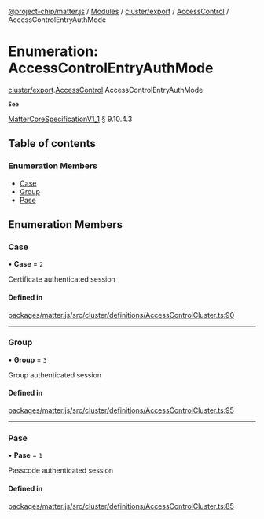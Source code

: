 [@project-chip/matter.js](../README.md) / [Modules](../modules.md) / [cluster/export](../modules/cluster_export.md) / [AccessControl](../modules/cluster_export.AccessControl.md) / AccessControlEntryAuthMode

# Enumeration: AccessControlEntryAuthMode

[cluster/export](../modules/cluster_export.md).[AccessControl](../modules/cluster_export.AccessControl.md).AccessControlEntryAuthMode

**`See`**

[MatterCoreSpecificationV1_1](../interfaces/spec_export.MatterCoreSpecificationV1_1.md) § 9.10.4.3

## Table of contents

### Enumeration Members

- [Case](cluster_export.AccessControl.AccessControlEntryAuthMode.md#case)
- [Group](cluster_export.AccessControl.AccessControlEntryAuthMode.md#group)
- [Pase](cluster_export.AccessControl.AccessControlEntryAuthMode.md#pase)

## Enumeration Members

### Case

• **Case** = ``2``

Certificate authenticated session

#### Defined in

[packages/matter.js/src/cluster/definitions/AccessControlCluster.ts:90](https://github.com/project-chip/matter.js/blob/c15b1068/packages/matter.js/src/cluster/definitions/AccessControlCluster.ts#L90)

___

### Group

• **Group** = ``3``

Group authenticated session

#### Defined in

[packages/matter.js/src/cluster/definitions/AccessControlCluster.ts:95](https://github.com/project-chip/matter.js/blob/c15b1068/packages/matter.js/src/cluster/definitions/AccessControlCluster.ts#L95)

___

### Pase

• **Pase** = ``1``

Passcode authenticated session

#### Defined in

[packages/matter.js/src/cluster/definitions/AccessControlCluster.ts:85](https://github.com/project-chip/matter.js/blob/c15b1068/packages/matter.js/src/cluster/definitions/AccessControlCluster.ts#L85)
